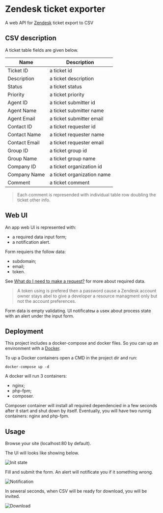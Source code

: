 # Zendesk ticket exporter

A web API for [Zendesk](https://www.zendesk.com/) ticket export to CSV

## CSV description

A ticket table fields are given below.

| Name          | Description                   |
|---------------|-------------------------------|
| Ticket ID     | a ticket id                   |
| Description   | a ticket description          |
| Status        | a ticket status               |
| Priority      | a ticket priority             |
| Agent ID      | a ticket submitter id         |
| Agent Name    | a ticket submitter name       |
| Agent Email   | a ticket submitter email      |
| Contact ID    | a ticket requester id         |
| Contact Name  | a ticket requester name       |
| Contact Email | a ticket requester email      |
| Group ID      | a ticket group id             |
| Group Name    | a ticket group name           |
| Company ID    | a ticket organization id      |
| Company Name  | a ticket organization name    |
| Comment       | a ticket comment              |

> Each comment is represended with individual table row doubling the ticket other info.

## Web UI

An app web UI is represented with:
- a required data input form;
- a notification alert.

Form requiers the follow data:
- subdomain;
- email;
- token.

 See [What do I need to make a request?](https://developer.zendesk.com/documentation/developer-tools/beginners-guide-to-the-zendesk-developer-tools/part-1-welcome-to-the-zendesk-platform/#what-do-i-need-to-make-a-request) for more about required data.

> A token using is prefered then a password cause a Zendesk account owner stays abel to give a developer a resource managment only but not the account preferences. 

Form data is empty validating. UI notificateы a useк about process state with an alert under the input form.

## Deployment

This project includes a docker-compose and docker files. So you can up an environment with a [Docker](https://docker.com/).

To up a Docker containers open a CMD in the project dir and run:
```
docker-compose up -d
```
A docker will run 3 containers:
- nginx;
- php-fpm;
- composer.

Composer container will install all required dependencied in a few seconds after it start and shut down by itself. Eventually, you will have two runnig containers: nginx and php-fpm.

## Usage
Browse your site (localhost:80 by default).

The UI will looks like showing below.

![Init state](https://github.com/mustakrakishe/Zendesk-ticket-exporter/blob/master/screenshots/01_init.jpg "Init state")

Fill and submit the form.
An alert will notificate you if it something wrong.

![Notification](https://github.com/mustakrakishe/Zendesk-ticket-exporter/blob/master/screenshots/02_notification.jpg "Notification")

In seweral seconds, when CSV will be ready for download, you will be invited.

![Download](https://github.com/mustakrakishe/Zendesk-ticket-exporter/blob/master/screenshots/03_download.jpg "Download")